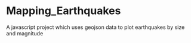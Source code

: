 # Mapping_Earthquakes
A javascript project which uses geojson data to plot earthquakes by size and magnitude
